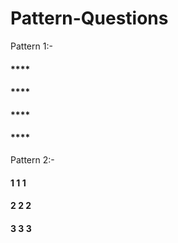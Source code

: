# Pattern-Questions

Pattern 1:-
<h4>****</h4>
<h4>****</h4>
<h4>****</h4>
<h4>****</h4>

Pattern 2:-
<h4>1 1 1</h4>
<h4>2 2 2</h4>
<h4>3 3 3</h4>
